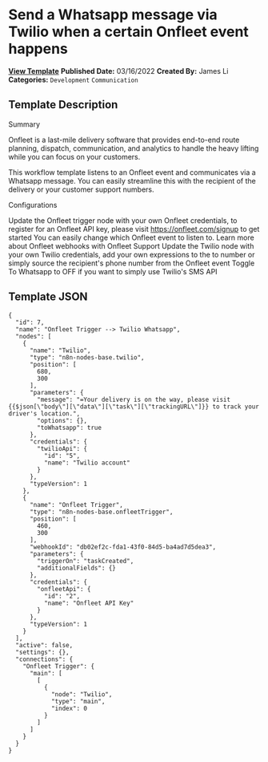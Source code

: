 # Send a Whatsapp message via Twilio when a certain Onfleet event happens

**[View Template](https://n8n.io/workflows/1525-/)**  **Published Date:** 03/16/2022  **Created By:** James Li  **Categories:** `Development` `Communication`  

## Template Description

Summary

Onfleet is a last-mile delivery software that provides end-to-end route planning, dispatch, communication, and analytics to handle the heavy lifting while you can focus on your customers.

This workflow template listens to an Onfleet event and communicates via a Whatsapp message. You can easily streamline this with the recipient of the delivery or your customer support numbers.

Configurations

Update the Onfleet trigger node with your own Onfleet credentials, to register for an Onfleet API key, please visit https://onfleet.com/signup to get started
You can easily change which Onfleet event to listen to. Learn more about Onfleet webhooks with Onfleet Support
Update the Twilio node with your own Twilio credentials, add your own expressions to the to number or simply source the recipient's phone number from the Onfleet event
Toggle To Whatsapp to OFF if you want to simply use Twilio's SMS API

## Template JSON

```
{
  "id": 7,
  "name": "Onfleet Trigger --> Twilio Whatsapp",
  "nodes": [
    {
      "name": "Twilio",
      "type": "n8n-nodes-base.twilio",
      "position": [
        680,
        300
      ],
      "parameters": {
        "message": "=Your delivery is on the way, please visit {{$json[\"body\"][\"data\"][\"task\"][\"trackingURL\"]}} to track your driver's location.",
        "options": {},
        "toWhatsapp": true
      },
      "credentials": {
        "twilioApi": {
          "id": "5",
          "name": "Twilio account"
        }
      },
      "typeVersion": 1
    },
    {
      "name": "Onfleet Trigger",
      "type": "n8n-nodes-base.onfleetTrigger",
      "position": [
        460,
        300
      ],
      "webhookId": "db02ef2c-fda1-43f0-84d5-ba4ad7d5dea3",
      "parameters": {
        "triggerOn": "taskCreated",
        "additionalFields": {}
      },
      "credentials": {
        "onfleetApi": {
          "id": "2",
          "name": "Onfleet API Key"
        }
      },
      "typeVersion": 1
    }
  ],
  "active": false,
  "settings": {},
  "connections": {
    "Onfleet Trigger": {
      "main": [
        [
          {
            "node": "Twilio",
            "type": "main",
            "index": 0
          }
        ]
      ]
    }
  }
}
```
